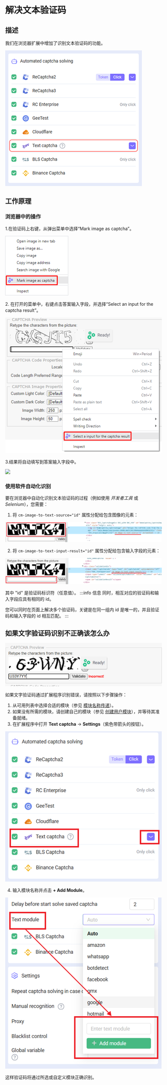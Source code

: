 ﻿---
sidebar_position: 2
---

# 解决文本验证码
## 描述
我们在浏览器扩展中增加了识别文本验证码的功能。

![](./images/text-captcha-solve/captcha-solving.png)
## 工作原理
### 浏览器中的操作
1\.在验证码上右键，从弹出菜单中选择“Mark image as captcha”。

![](./images/text-captcha-solve/mark-as-captcha.png)

2\. 在打开的菜单中，右键点击答案输入字段，并选择“Select an input for the captcha result”。

![](./images/text-captcha-solve/select-input.png)

3\.结果将自动填写到答案输入字段中。

![](./images/text-captcha-solve/Aspose.Words.f6d390ba-8e92-4611-b5a2-167a5168d8f1.004.png)
### 使用软件自动化识别
要在浏览器中自动化识别文本验证码的过程（例如使用 *开发者工具* 或 *Selenium*），您需要：
1. 将 `cm-image-to-text-source="id"` 属性分配给包含图像的元素：

![](./images/text-captcha-solve/exapmle1.png)

2. 将 `cm-image-to-text-input-result="id"` 属性分配给包含输入字段的元素：

![](./images/text-captcha-solve/exapmle2.png)

其中 "id" 是验证码标识符（任意值）。
:::info 信息
同时，相互对应的验证码和输入字段应具有相同的 id。

您可以同时在页面上解决多个验证码，关键是在同一组内 id 是唯一的，并且验证码和输入字段的 id 相互匹配。
:::

## 如果文字验证码识别不正确该怎么办

![](./images/text-captcha-solve/incorrect-captcha.png)

如果文字验证码通过扩展程序识别错误，请按照以下步骤操作：

1. 从可用列表中选择合适的模块（参见 [模块名称传递](/docs/api/module-name)）。
2. 如果没有所需的模块，请创建自己的模块（参见 [创建用户模块](/docs/api/user-module)），并等待其准备就绪。
3. 在扩展程序中打开 **Text captcha** → **Settings**（紫色带箭头的按钮）。

![](./images/text-captcha-solve/open-settings.png)

4. 输入模块名称并点击 **+ Add Module**。

![](./images/text-captcha-solve/settings.png)

这样验证码将通过所选或自定义模块正确识别。

